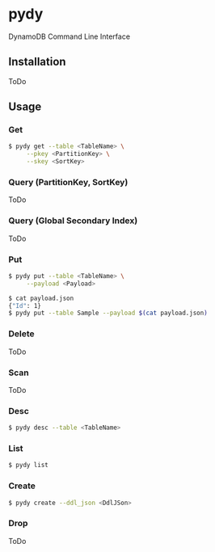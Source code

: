 # pydy

DynamoDB Command Line Interface

## Installation

ToDo

## Usage

### Get

```sh
$ pydy get --table <TableName> \
     --pkey <PartitionKey> \
     --skey <SortKey>
```

### Query (PartitionKey, SortKey)

ToDo

### Query (Global Secondary Index)

ToDo

### Put

```sh
$ pydy put --table <TableName> \
     --payload <Payload>
```

```sh
$ cat payload.json
{"Id": 1}
$ pydy put --table Sample --payload $(cat payload.json)
```

### Delete

ToDo

### Scan

ToDo

### Desc

```sh
$ pydy desc --table <TableName>
```

### List


```sh
$ pydy list
```

### Create

```sh
$ pydy create --ddl_json <DdlJSon>
```

### Drop

ToDo
